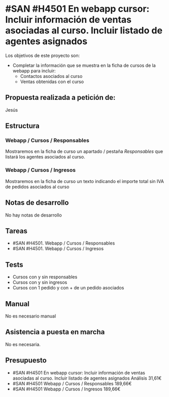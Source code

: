 # #SAN #H4501 En webapp cursor: Incluir información de ventas asociadas al curso. Incluir listado de agentes asignados

Los objetivos de este proyecto son:

+ Completar la información que se muestra en la ficha de cursos de la webapp para incluir:
    + Contactos asociados al curso
    + Ventas obtenidas con el curso

## Propuesta realizada a petición de:
Jesús

## Estructura

### Webapp / Cursos / Responsables
Mostraremos en la ficha de curso un apartado / pestaña _Responsables_ que listará los agentes asociados al curso.

### Webapp / Cursos / Ingresos
Mostraremos en la ficha de curso un texto indicando el importe total sin IVA de pedidos asociados al curso

## Notas de desarrollo
No hay notas de desarrollo

## Tareas
* #SAN #H4501. Webapp / Cursos / Responsables
* #SAN #H4501. Webapp / Cursos / Ingresos

## Tests
+ Cursos con y sin responsables
+ Cursos con y sin ingresos
+ Cursos con 1 pedido y con + de un pedido asociados

## Manual
No es necesario manual

## Asistencia a puesta en marcha
No es necesaria.

## Presupuesto
* #SAN #H4501 En webapp cursor: Incluir información de ventas asociadas al curso. Incluir listado de agentes asignados Análisis 31,61€
* #SAN #H4501 Webapp / Cursos / Responsables 189,66€
* #SAN #H4501 Webapp / Cursos / Ingresos 189,66€
